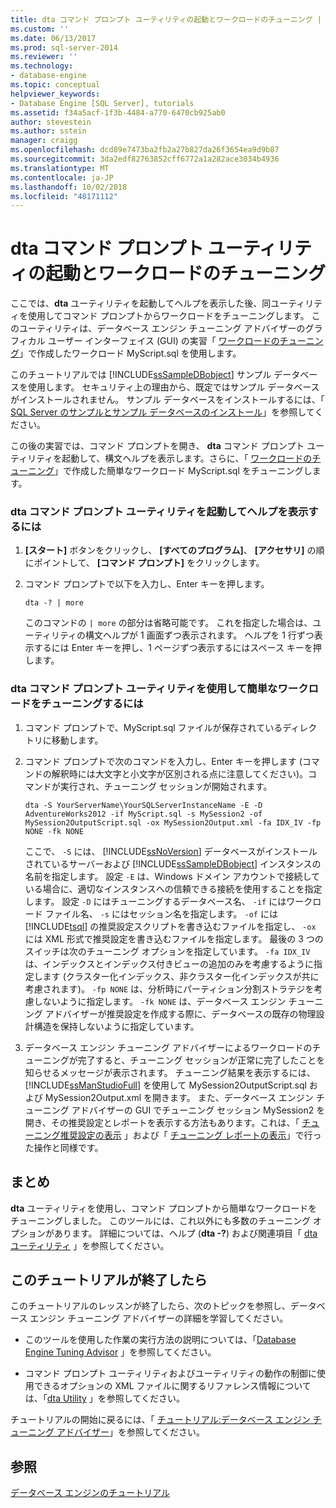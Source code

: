 ```yaml
---
title: dta コマンド プロンプト ユーティリティの起動とワークロードのチューニング | Microsoft Docs
ms.custom: ''
ms.date: 06/13/2017
ms.prod: sql-server-2014
ms.reviewer: ''
ms.technology:
- database-engine
ms.topic: conceptual
helpviewer_keywords:
- Database Engine [SQL Server], tutorials
ms.assetid: f34a5acf-1f3b-4484-a770-6470cb925ab0
author: stevestein
ms.author: sstein
manager: craigg
ms.openlocfilehash: dcd89e7473ba2fb2a27b827da26f3654ea9d9b87
ms.sourcegitcommit: 3da2edf82763852cff6772a1a282ace3034b4936
ms.translationtype: MT
ms.contentlocale: ja-JP
ms.lasthandoff: 10/02/2018
ms.locfileid: "48171112"
---
```

# <a name="starting-the-dta-command-prompt-utility-and-tuning-a-workload"></a>dta コマンド プロンプト ユーティリティの起動とワークロードのチューニング
  ここでは、**dta** ユーティリティを起動してヘルプを表示した後、同ユーティリティを使用してコマンド プロンプトからワークロードをチューニングします。 このユーティリティは、データベース エンジン チューニング アドバイザーのグラフィカル ユーザー インターフェイス (GUI) の実習「 [ワークロードのチューニング](lesson-1-1-tuning-a-workload.md)」で作成したワークロード MyScript.sql を使用します。  
  
 このチュートリアルでは [!INCLUDE[ssSampleDBobject](../../includes/sssampledbobject-md.md)] サンプル データベースを使用します。 セキュリティ上の理由から、既定ではサンプル データベースがインストールされません。 サンプル データベースをインストールするには、「 [SQL Server のサンプルとサンプル データベースのインストール](http://sqlserversamples.codeplex.com)」を参照してください。  
  
 この後の実習では、コマンド プロンプトを開き、 **dta** コマンド プロンプト ユーティリティを起動して、構文ヘルプを表示します。さらに、「 [ワークロードのチューニング](lesson-1-1-tuning-a-workload.md)」で作成した簡単なワークロード MyScript.sql をチューニングします。  
  
### <a name="to-start-the-dta-command-prompt-utility-and-view-help"></a>dta コマンド プロンプト ユーティリティを起動してヘルプを表示するには  
  
1.  **[スタート]** ボタンをクリックし、 **[すべてのプログラム]**、 **[アクセサリ]** の順にポイントして、 **[コマンド プロンプト]** をクリックします。  
  
2.  コマンド プロンプトで以下を入力し、Enter キーを押します。  
  
    ```  
    dta -? | more  
    ```  
  
     このコマンドの `| more` の部分は省略可能です。 これを指定した場合は、ユーティリティの構文ヘルプが 1 画面ずつ表示されます。 ヘルプを 1 行ずつ表示するには Enter キーを押し、1 ページずつ表示するにはスペース キーを押します。  
  
### <a name="to-tune-a-simple-workload-by-using-the-dta-command-prompt-utility"></a>dta コマンド プロンプト ユーティリティを使用して簡単なワークロードをチューニングするには  
  
1.  コマンド プロンプトで、MyScript.sql ファイルが保存されているディレクトリに移動します。  
  
2.  コマンド プロンプトで次のコマンドを入力し、Enter キーを押します (コマンドの解釈時には大文字と小文字が区別される点に注意してください)。コマンドが実行され、チューニング セッションが開始されます。  
  
    ```  
    dta -S YourServerName\YourSQLServerInstanceName -E -D AdventureWorks2012 -if MyScript.sql -s MySession2 -of MySession2OutputScript.sql -ox MySession2Output.xml -fa IDX_IV -fp NONE -fk NONE  
    ```  
  
     ここで、 `-S` には、 [!INCLUDE[ssNoVersion](../../includes/ssnoversion-md.md)] データベースがインストールされているサーバーおよび [!INCLUDE[ssSampleDBobject](../../includes/sssampledbobject-md.md)] インスタンスの名前を指定します。 設定 `-E` は、Windows ドメイン アカウントで接続している場合に、適切なインスタンスへの信頼できる接続を使用することを指定します。 設定 `-D` にはチューニングするデータベース名、 `-if` にはワークロード ファイル名、 `-s` にはセッション名を指定します。 `-of` には [!INCLUDE[tsql](../../includes/tsql-md.md)] の推奨設定スクリプトを書き込むファイルを指定し、 `-ox` には XML 形式で推奨設定を書き込むファイルを指定します。 最後の 3 つのスイッチは次のチューニング オプションを指定しています。 `-fa IDX_IV` は、インデックスとインデックス付きビューの追加のみを考慮するように指定します (クラスター化インデックス、非クラスター化インデックスが共に考慮されます)。 `-fp NONE` は、分析時にパーティション分割ストラテジを考慮しないように指定します。 `-fk NONE` は、データベース エンジン チューニング アドバイザーが推奨設定を作成する際に、データベースの既存の物理設計構造を保持しないように指定しています。  
  
3.  データベース エンジン チューニング アドバイザーによるワークロードのチューニングが完了すると、チューニング セッションが正常に完了したことを知らせるメッセージが表示されます。 チューニング結果を表示するには、 [!INCLUDE[ssManStudioFull](../../includes/ssmanstudiofull-md.md)] を使用して MySession2OutputScript.sql および MySession2Output.xml を開きます。 また、データベース エンジン チューニング アドバイザーの GUI でチューニング セッション MySession2 を開き、その推奨設定とレポートを表示する方法もあります。これは、「 [チューニング推奨設定の表示](lesson-1-2-viewing-tuning-recommendations.md) 」および「 [チューニング レポートの表示](lesson-1-3-viewing-tuning-reports.md)」で行った操作と同様です。  
  
## <a name="summary"></a>まとめ  
 **dta** ユーティリティを使用し、コマンド プロンプトから簡単なワークロードをチューニングしました。 このツールには、これ以外にも多数のチューニング オプションがあります。 詳細については、ヘルプ (**dta -?**) および関連項目「 [dta ユーティリティ](dta-utility.md) 」を参照してください。  
  
## <a name="after-you-finish-this-tutorial"></a>このチュートリアルが終了したら  
 このチュートリアルのレッスンが終了したら、次のトピックを参照し、データベース エンジン チューニング アドバイザーの詳細を学習してください。  
  
-   このツールを使用した作業の実行方法の説明については、「[Database Engine Tuning Advisor](../../relational-databases/performance/database-engine-tuning-advisor.md) 」を参照してください。  
  
-   コマンド プロンプト ユーティリティおよびユーティリティの動作の制御に使用できるオプションの XML ファイルに関するリファレンス情報については、「[dta Utility](dta-utility.md) 」を参照してください。  
  
 チュートリアルの開始に戻るには、「 [チュートリアル:データベース エンジン チューニング アドバイザー](tutorial-database-engine-tuning-advisor.md)」を参照してください。  
  
## <a name="see-also"></a>参照  
 [データベース エンジンのチュートリアル](../../relational-databases/database-engine-tutorials.md)  
  
  
